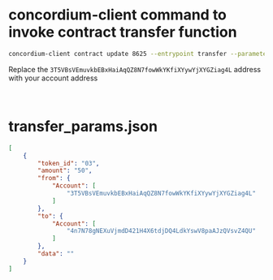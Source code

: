 # concordium-client command to invoke contract transfer function
```bash
concordium-client contract update 8625 --entrypoint transfer --parameter-json transfer_params.json --schema dist/schema.bin --sender 3T5VBsVEmuvkbEBxHaiAqQZ8N7fowWkYKfiXYywYjXYGZiag4L --energy 6000 --grpc-port 20000 --grpc-ip node.testnet.concordium.com
```
Replace the `3T5VBsVEmuvkbEBxHaiAqQZ8N7fowWkYKfiXYywYjXYGZiag4L` address with your account address

<br>

# transfer_params.json
```json
[
    {
        "token_id": "03",
        "amount": "50",
        "from": {
            "Account": [
                "3T5VBsVEmuvkbEBxHaiAqQZ8N7fowWkYKfiXYywYjXYGZiag4L"
            ]
        },
        "to": {
            "Account": [
                "4n7N78gNEXuVjmdD421H4X6tdjDQ4LdkYswV8paAJzQVsvZ4QU"
            ]
        },
        "data": ""
    }
]
```
